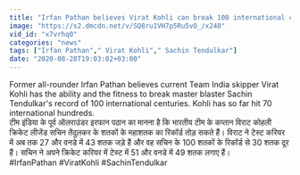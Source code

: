 ```yaml
---
title: "Irfan Pathan believes Virat Kohli can break 100 international centuries record \u0935\u0928\u0907\u0902\u0921\u093f\u092f\u093e \u0939\u093f\u0902\u0926\u0940"
image: "https://s2.dmcdn.net/v/SQ8ru1VH7p5Ru5vO_/x240"
vid_id: "x7vrhq0"
categories: "news"
tags: ["Irfan Pathan"," Virat Kohli"," Sachin Tendulkar"]
date: "2020-08-28T19:03:02+03:00"
---
```

Former all-rounder Irfan Pathan believes current Team India skipper Virat Kohli has the ability and the fitness to break master blaster Sachin Tendulkar's record of 100 international centuries. Kohli has so far hit 70 international hundreds.   <br>टीम इंडिया के पूर्व ऑलराउंडर इरफान पठान का मानना है कि भारतीय टीम के कप्तान विराट कोहली क्रिकेट लीजेंड सचिन तेंदुलकर के शतकों के महाशतक का रिकॉर्ड तोड़ सकते हैं। विराट ने टेस्ट करियर में अब तक 27 और वनडे में 43 शतक जड़े हैं और वह सचिन के 100 शतकों के रिकॉर्ड से 30 शतक दूर हैं। सचिन ने अपने क्रिकेट करियर में टेस्ट में 51 और वनडे में 49 शतक लगाए हैं।   <br>#IrfanPathan #ViratKohli #SachinTendulkar
